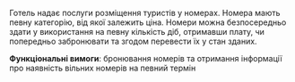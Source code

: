 Готель надає послуги розміщення туристів у номерах. Номера мають певну категорію, від якої залежить ціна. Номери можна безпосередньо здати у використання на певну кількість діб, отримавши плату, чи попередньо забронювати та згодом перевести їх у стан зданих.

**Функціональні вимоги**: бронювання номерів та отримання інформації про наявність вільних номерів на певний термін
